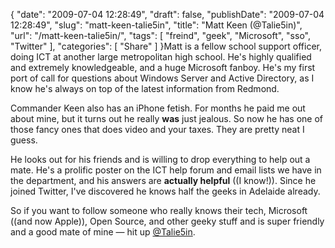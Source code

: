 {
    "date": "2009-07-04 12:28:49",
    "draft": false,
    "publishDate": "2009-07-04 12:28:49",
    "slug": "matt-keen-talie5in",
    "title": "Matt Keen (@Talie5in)",
    "url": "\/matt-keen-talie5in\/",
    "tags": [
        "freind",
        "geek",
        "Microsoft",
        "sso",
        "Twitter"
    ],
    "categories": [
        "Share"
    ]
}Matt is a fellow school support officer, doing ICT at another large
metropolitan high school. He's highly qualified and extremely
knowledgeable, and a huge Microsoft fanboy. He's my first port of call
for questions about Windows Server and Active Directory, as I know he's
always on top of the latest information from Redmond.

Commander Keen also has an iPhone fetish. For months he paid me out
about mine, but it turns out he really **was** just jealous. So now he
has one of those fancy ones that does video and your taxes. They are
pretty neat I guess.

He looks out for his friends and is willing to drop everything to help
out a mate. He's a prolific poster on the ICT help forum and email lists
we have in the department, and his answers are **actually helpful** ((I
know!)). Since he joined Twitter, I've discovered he knows half the
geeks in Adelaide already.

So if you want to follow someone who really knows their tech, Microsoft
((and now Apple)), Open Source, and other geeky stuff and is super
friendly and a good mate of mine — hit up
[@Talie5in](http://twitter.com/talie5in).
